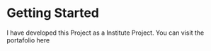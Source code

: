 # Getting Started

I have developed this Project as a Institute Project. You can visit the portafolio here
